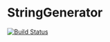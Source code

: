 # StringGenerator

[![Build Status](https://travis-ci.org/Aliabdennadher/exoPSR.svg?branch=master)](https://travis-ci.org/Aliabdennadher/exoPSR)